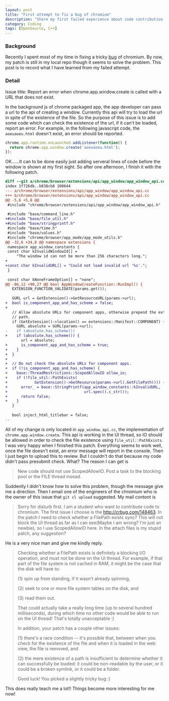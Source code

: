 ```yaml
---
layout: post
title: "First attempt to fix a bug of chromium"
description: "Share my first failed experience about code contribution to chromium."
category: Coding
tags: [OpenSource, C++]
---
```


### Background

Recently I spent most of my time in fixing a tricky [bug][0] of chromium. By now, my patch is still in my local repo though it seems to solve the problem. This post is to record what I have learned from my failed attempt.

### Detail
Issue title: Report an error when chrome.app.window.create is called with a URL that does not exist.

In the background js of chrome packaged app, the app developer can pass a url to the api of creating a window. Currently this api will try to load the url in spite of the existence of the file. So the purpose of this issue is to add some code which can check the existence of the url, if it can't be loaded, report an error. For example, in the following javascript code, the `aoeuaoeu.html` doesn't exist, an error should be reported.

```js
chrome.app.runtime.onLaunched.addListener(function() {
  return chrome.app.window.create('aoeuaoeu.html');
});
```

OK......It can to be done easily just adding serveral lines of code before the window is shown at my first sight. So after one afternoon, I finish it with the following patch.

```diff
diff --git a/chrome/browser/extensions/api/app_window/app_window_api.cc b/chrome/browser/extensions/api/app_window/app_window_api.cc
index 1f726db..b838cb8 100644
--- a/chrome/browser/extensions/api/app_window/app_window_api.cc
+++ b/chrome/browser/extensions/api/app_window/app_window_api.cc
@@ -5,6 +5,8 @@
 #include "chrome/browser/extensions/api/app_window/app_window_api.h"
 
 #include "base/command_line.h"
+#include "base/file_util.h"
+#include "base/stringprintf.h"
 #include "base/time.h"
 #include "base/values.h"
 #include "chrome/browser/app_mode/app_mode_utils.h"
@@ -32,6 +34,8 @@ namespace extensions {
 namespace app_window_constants {
 const char kInvalidWindowId[] =
     "The window id can not be more than 256 characters long.";
+
+const char kInvalidURL[] = "Could not load invalid url '%s'.";
 }
 
 const char kNoneFrameOption[] = "none";
@@ -86,12 +90,27 @@ bool AppWindowCreateFunction::RunImpl() {
   EXTENSION_FUNCTION_VALIDATE(params.get());
 
   GURL url = GetExtension()->GetResourceURL(params->url);
+  bool is_component_app_and_has_scheme = false;
+
   // Allow absolute URLs for component apps, otherwise prepend the extension
   // path.
   if (GetExtension()->location() == extensions::Manifest::COMPONENT) {
     GURL absolute = GURL(params->url);
-    if (absolute.has_scheme())
+    if (absolute.has_scheme()) {
       url = absolute;
+      is_component_app_and_has_scheme = true;
+    }
+  }
+
+  // Do not check the absolute URLs for component apps.
+  if (!is_component_app_and_has_scheme) {
+    base::ThreadRestrictions::ScopedAllowIO allow_io;
+    if (!file_util::PathExists(
+            GetExtension()->GetResource(params->url).GetFilePath())) {
+      error_ = base::StringPrintf(app_window_constants::kInvalidURL,
+                                  url.spec().c_str());
+      return false;
+    }
   }
 
   bool inject_html_titlebar = false;
-- 
```

All of my change is only located in `app_window_api.cc`, the implementation of `chrome.app.window.create`. This api is working in the UI thread, so IO should be allowed in order to check the file existence using `file_util::PathExists`. I was very happy when I finished this patch. Everything seems to work well, once the file doesn't exist, an error message will report in the console. Then I just begin to upload this to review. But I couldn't do that because my code didn't pass presubmit check. What? The reason I can get is

> New code should not use ScopedAllowIO. Post a task to the blocking pool or the FILE thread insead.

Suddenlly I didn't know how to solve this problem, though the message give me a direction. Then I email one of the engineers of the chromium who is the owner of this issue that `git cl upload` suggested. My mail contont is

> Sorry for disturb first. I am a student who want to contribute code to chromium. The first issue I choose is the http://crbug.com/148463. In the patch I need to check whether a FilePath exists sync? This will not block the UI thread as far as I can see(Maybe I am wrong? I'm just an newbie), so I use ScopedAllowIO here. In the attach files is my stupid patch, any suggestion?

He is a very nice man and give me kindly reply.
> Checking whether a FilePath exists is definitely a blocking I/O operation, and must not be done on the UI thread. For example, if that part of the file system is not cached in RAM, it might be the case that the disk will have to:
>
> (1) spin up from standing, if it wasn't already spinning,
>
> (2) seek to one or more file system tables on the disk, and
>
> (3) read them out.
> 
> That could actually take a really long time (up to several hundred milliseconds), during which time no other code would be able to run on the UI thread! That's totally unacceptable :)
>
> In addition, your patch has a couple other issues:
>
> (1) there's a race condition -- it's possible that, between when you check for the existence of the file and when it is loaded in the web view, the file is removed, and
>
> (2) the mere existence of a path is insufficient to determine whether it can successfully be loaded: it could be non-readable by the user, or it could be a broken symlink, or it could be a folder.
>
> Good luck! You picked a slightly tricky bug :)

This does really teach me a lot!! Things become more interesting for me now!

[0]: http://crbug.com/148463
